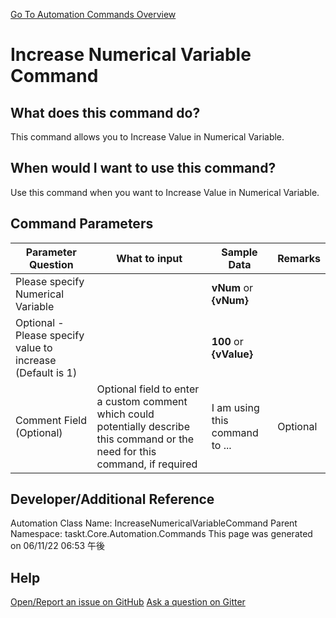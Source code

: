 <!--TITLE: Increase Numerical Variable Command -->
<!-- SUBTITLE: a command in the Numerical Commands group. -->
[Go To Automation Commands Overview](/automation-commands.md)


# Increase Numerical Variable Command


## What does this command do?
This command allows you to Increase Value in Numerical Variable.


## When would I want to use this command?
Use this command when you want to Increase Value in Numerical Variable.


## Command Parameters
| Parameter Question   	| What to input  	|  Sample Data 	| Remarks  	|
| ---                    | ---               | ---           | ---       |
|Please specify Numerical Variable||**vNum** or **{vNum}**||
|Optional - Please specify value to increase (Default is 1)||**100** or **{vValue}**||
|Comment Field (Optional)|Optional field to enter a custom comment which could potentially describe this command or the need for this command, if required|I am using this command to ...|Optional|








## Developer/Additional Reference
Automation Class Name: IncreaseNumericalVariableCommand
Parent Namespace: taskt.Core.Automation.Commands
This page was generated on 06/11/22 06:53 午後


## Help
[Open/Report an issue on GitHub](https://github.com/saucepleez/taskt/issues/new)
[Ask a question on Gitter](https://gitter.im/taskt-rpa/Lobby)
